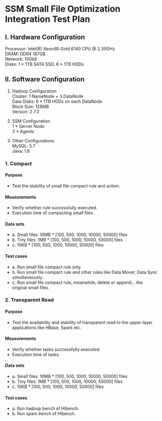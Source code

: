 SSM Small File Optimization Integration Test Plan
========================================

I. Hardware Configuration
----------------------------
Processor: Intel(R) Xeon(R) Gold 6140 CPU @ 2.30GHz         
DRAM: DDR4 187GB                
Network: 10GbE              
Disks: 1 * 1TB SATA SSD, 6 * 1TB HDDs               

II. Software Configuration
-----------------------------
1. Hadoop Configuration                 
Cluster: 1 NameNode + 3 DataNode            
Data Disks: 6 * 1TB HDDs on each DataNode               
Block Size: 128MB           
Version: 2.7.3              

2. SSM Configuration                
1 * Server Node             
3 * Agents          

3. Other Configurations                 
MySQL: 5.7                  
Java: 1.8                   

### 1. Compact
#### Purpose
* Test the stability of small file compact rule and action.

#### Measurements
* Verify whether rule successfully executed.
* Execution time of compacting small files.

#### Data sets
* a. Small files: 10MB * [100, 500, 1000, 10000, 50000] files
* b. Tiny files: 1MB * [100, 500, 1000, 10000, 50000] files
* c. 10KB * [100, 500, 1000, 10000, 50000] files

#### Test cases
* a. Run small file compact rule only.
* b. Run small file compact rule and other rules like Data Mover, Data Sync simultaneously.
* c. Run small file compact rule, meanwhile, delete or append... the original small files.

### 2. Transparent Read

#### Purpose
* Test the availability and stability of transparent read to the upper-layer applications like HBase, Spark etc.

#### Measurements
* Verify whether tasks successfully executed.
* Execution time of tasks.

#### Data sets
* a. Small files: 10MB * [100, 500, 1000, 10000, 50000] files
* b. Tiny files: 1MB * [100, 500, 1000, 10000, 50000] files
* c. 10KB * [100, 500, 1000, 10000, 50000] files

#### Test cases
* a. Run hadoop bench of Hibench.
* b. Run spark bench of Hibench. 
